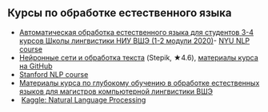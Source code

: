 ## Курсы по обработке естественного языка
- [Автоматическая обработка естественного языка для студентов 3-4 курсов Школы лингвистики НИУ ВШЭ (1-2 модули 2020)](https://github.com/named-entity/hse-nlp)- [NYU NLP course](http://www.cs.nyu.edu/courses/spring12/CSCI-GA.2590-001/)  
- [Нейронные сети и обработка текста](https://stepik.org/course/54098)  (Stepik, ★4.6), [материалы курса на GitHub](https://github.com/Samsung-IT-Academy/stepik-dl-nlp)
- [Stanford NLP course](https://www.youtube.com/playlist?list=PLoROMvodv4rOhcuXMZkNm7j3fVwBBY42z)
- [Материалы курса по глубокому обучению в обработке естественных языков для магистров компьютерной лингвистики ВШЭ](https://github.com/BobaZooba/HSE-Deep-Learning-in-NLP-Course)
-  [Kaggle: Natural Language Processing](https://www.kaggle.com/learn/natural-language-processing)